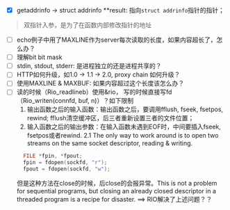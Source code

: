 - [x] getaddrinfo -> struct addrinfo **result: 指向`struct addrinfo`指针的指针；
> 双指针入参，是为了在函数内部修改指针的地址
- [ ] echo例子中用了MAXLINE作为server每次读取的长度，如果内容超长了，怎么办？
- [ ] 理解bit bit mask
- [ ] stdin, stdout, stderr: 是进程独立的还是进程共享的？
- [ ] HTTP如何升级，如1.0 -> 1.1 -> 2.0, proxy chain 如何升级？
- [ ] 使用MAXLINE & MAXBUF: 如果内容超过这个长度该怎么办？
- [ ] 读的时候（Rio_readlineb）使用&rio， 写的时候直接写fd（Rio_writen(connfd, buf, n)）？如下限制
  1. 输出函数之后的输入函数：输出函数之后，要调用fflush, fseek, fsetpos, rewind; fflush清空缓冲区，后三者重新设置三者的文件位置；
  2. 输入函数之后的输出参数：在输入函数未遇到EOF时，中间要插入fseek, fsetpos或者rewind.
    2.1 The only way to work around is to open two streams on the same socket descriptor, reading & writing.
    ```c
      FILE *fpin, *fpout;
      fpin = fdopen(sockfd, "r");
      fpout = fdopen(sockfd, "w");
    ```
    但是这种方法在close的时候，后close的会报异常。This is not a problem for sequential programs, but closing an already closed descriptor in a threaded program is a recipe for disaster.
    ==> RIO解决了上述问题？？